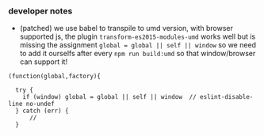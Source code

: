 ### developer notes
- (patched) we use babel to transpile to umd version, with browser supported js, the plugin `transform-es2015-modules-umd` works well but is missing the assignment `global = global || self || window` so we need to add it ourselfs after every `npm run build:umd` so that window/browser can support it!
```
(function(global,factory){
  
  try {
    if (window) global = global || self || window  // eslint-disable-line no-undef
  } catch (err) {
      // 
  }

```



